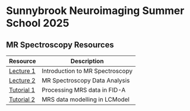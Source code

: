 # Sunnybrook Neuroimaging Summer School 2025

## MR Spectroscopy Resources


|Resource | Description|
|--------------------|----------------------|
|[Lecture 1](lecture_1) | Introduction to MR Spectroscopy |
|[Lecture 2](lecture_2) | MR Spectroscopy Data Analysis|
|[Tutorial 1](tutorial_1) | Processing MRS data in FID-A|
|[Tutorial 2](tutorial_2) | MRS data modelling in LCModel|
